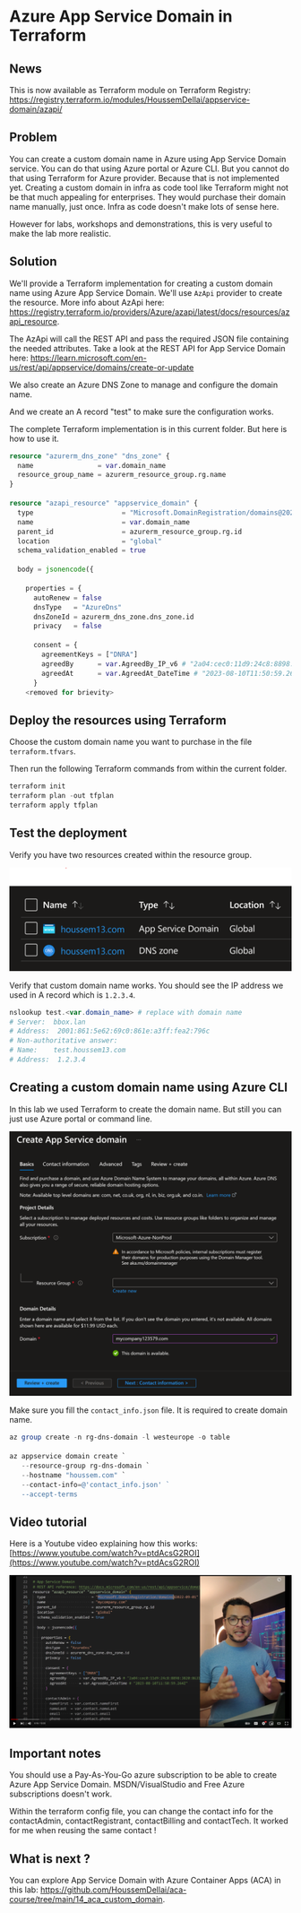 # Azure App Service Domain in Terraform

## News

This is now available as Terraform module on Terraform Registry: https://registry.terraform.io/modules/HoussemDellai/appservice-domain/azapi/

## Problem

You can create a custom domain name in Azure using App Service Domain service.
You can do that using Azure portal or Azure CLI.
But you cannot do that using Terraform for Azure provider.
Because that is not implemented yet.
Creating a custom domain in infra as code tool like Terraform might not be that much appealing for enterprises.
They would purchase their domain name manually, just once. Infra as code doesn't make lots of sense here.

However for labs, workshops and demonstrations, this is very useful to make the lab more realistic.

## Solution

We'll provide a Terraform implementation for creating a custom domain name using Azure App Service Domain.
We'll use `AzApi` provider to create the resource. More info about AzApi here: https://registry.terraform.io/providers/Azure/azapi/latest/docs/resources/azapi_resource.

The AzApi will call the REST API and pass the required JSON file containing the needed attributes.
Take a look at the REST API for App Service Domain here: https://learn.microsoft.com/en-us/rest/api/appservice/domains/create-or-update

We also create an Azure DNS Zone to manage and configure the domain name.

And we create an A record "test" to make sure the configuration works.

The complete Terraform implementation is in this current folder.
But here is how to use it.

```terraform
resource "azurerm_dns_zone" "dns_zone" {
  name                = var.domain_name
  resource_group_name = azurerm_resource_group.rg.name
}

resource "azapi_resource" "appservice_domain" {
  type                      = "Microsoft.DomainRegistration/domains@2022-09-01"
  name                      = var.domain_name
  parent_id                 = azurerm_resource_group.rg.id
  location                  = "global"
  schema_validation_enabled = true

  body = jsonencode({

    properties = {
      autoRenew = false
      dnsType   = "AzureDns"
      dnsZoneId = azurerm_dns_zone.dns_zone.id
      privacy   = false

      consent = {
        agreementKeys = ["DNRA"]
        agreedBy      = var.AgreedBy_IP_v6 # "2a04:cec0:11d9:24c8:8898:3820:8631:d83"
        agreedAt      = var.AgreedAt_DateTime # "2023-08-10T11:50:59.264Z"
      }
    <removed for brievity>
```

## Deploy the resources using Terraform

Choose the custom domain name you want to purchase in the file `terraform.tfvars`.

Then run the following Terraform commands from within the current folder.

```powershell
terraform init
terraform plan -out tfplan
terraform apply tfplan
```

## Test the deployment

Verify you have two resources created within the resource group.

<img src="images/resources.png">

Verify that custom domain name works.
You should see the IP address we used in A record which is `1.2.3.4`.

```powershell
nslookup test.<var.domain_name> # replace with domain name
# Server:  bbox.lan
# Address:  2001:861:5e62:69c0:861e:a3ff:fea2:796c
# Non-authoritative answer:
# Name:    test.houssem13.com
# Address:  1.2.3.4
```

## Creating a custom domain name using Azure CLI

In this lab we used Terraform to create the domain name.
But still you can just use Azure portal or command line.

<img src="images/portal.png">

Make sure you fill the `contact_info.json` file. It is required to create domain name.

```powershell
az group create -n rg-dns-domain -l westeurope -o table

az appservice domain create `
   --resource-group rg-dns-domain `
   --hostname "houssem.com" `
   --contact-info=@'contact_info.json' `
   --accept-terms
```

## Video tutorial

Here is a Youtube video explaining how this works: [https://www.youtube.com/watch?v=ptdAcsG2ROI](https://www.youtube.com/watch?v=ptdAcsG2ROI)

![](https://github.com/HoussemDellai/terraform-azapi-appservice-domain/blob/main/images/youtube.png?raw=true)

## Important notes

You should use a Pay-As-You-Go azure subscription to be able to create Azure App Service Domain.
MSDN/VisualStudio and Free Azure subscriptions doesn't work.

Within the terraform config file, you can change the contact info for the contactAdmin, contactRegistrant, contactBilling and contactTech.
It worked for me when reusing the same contact !

## What is next ?

You can explore App Service Domain with Azure Container Apps (ACA) in this lab: https://github.com/HoussemDellai/aca-course/tree/main/14_aca_custom_domain.